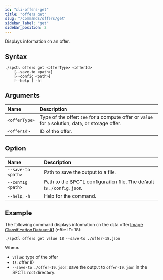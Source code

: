```yaml
---
id: "cli-offers-get"
title: "offers get"
slug: "/commands/offers/get"
sidebar_label: "get"
sidebar_position: 2
---
```


Displays information on an <a id="offer"><span className="dashed-underline">offer</span></a>.

## Syntax

```
./spctl offers get <offerType> <offerId>
    [--save-to <path>]
    [--config <path>]
    [--help | -h]
```

## Arguments

| **Name** | **Description** |
| :- | :- |
| `<offerType>` | Type of the offer: `tee` for a compute offer or `value` for a solution, data, or storage offer. |
| `<offerId>` | ID of the offer. |

## Option

| **Name** | **Description** |
| :- | :- |
| `--save-to <path>` | Path to save the output to a file. |
| `--config <path>` | Path to the SPCTL configuration file. The default is `./config.json`. |
| `--help`, `-h` | Help for the command. |

## Example

The following command displays information on the data offer [Image Classification Dataset #1](https://marketplace.superprotocol.com/data?offer=offerId%3D19) (offer ID: 18):

```
./spctl offers get value 18 --save-to ./offer-18.json
```

Where:

- `value`: type of the offer
- `18`: offer ID
- `--save-to ./offer-19.json`: save the output to `offer-19.json` in the SPCTL root directory.